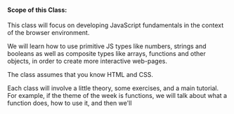 #### Scope of this Class:
This class will focus on developing JavaScript fundamentals in the context of the browser environment.

We will learn how to use primitive JS types like numbers, strings and booleans as well as composite types like arrays, functions and other objects, in order to create more interactive web-pages.

The class assumes that you know HTML and CSS.

Each class will involve a little theory, some exercises, and a main tutorial.  For example, if the theme of the week is functions, we will talk about what a function does, how to use it, and then we'll 

